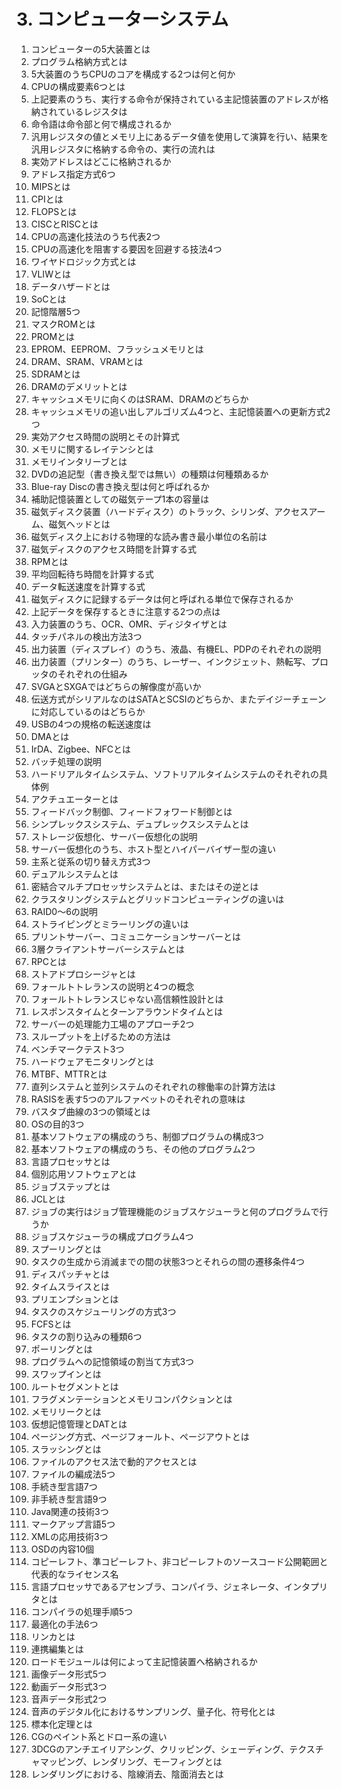 # 3. コンピューターシステム

1. コンピューターの5大装置とは
2. プログラム格納方式とは
3. 5大装置のうちCPUのコアを構成する2つは何と何か
4. CPUの構成要素6つとは
5. 上記要素のうち、実行する命令が保持されている主記憶装置のアドレスが格納されているレジスタは
6. 命令語は命令部と何で構成されるか
7. 汎用レジスタの値とメモリ上にあるデータ値を使用して演算を行い、結果を汎用レジスタに格納する命令の、実行の流れは
8. 実効アドレスはどこに格納されるか
9. アドレス指定方式6つ
10. MIPSとは
11. CPIとは
12. FLOPSとは
13. CISCとRISCとは
14. CPUの高速化技法のうち代表2つ
15. CPUの高速化を阻害する要因を回避する技法4つ
16. ワイヤドロジック方式とは
17. VLIWとは
18. データハザードとは
19. SoCとは
20. 記憶階層5つ
21. マスクROMとは
22. PROMとは
23. EPROM、EEPROM、フラッシュメモリとは
24. DRAM、SRAM、VRAMとは
25. SDRAMとは
26. DRAMのデメリットとは
27. キャッシュメモリに向くのはSRAM、DRAMのどちらか
28. キャッシュメモリの追い出しアルゴリズム4つと、主記憶装置への更新方式2つ
29. 実効アクセス時間の説明とその計算式
30. メモリに関するレイテンシとは
31. メモリインタリーブとは
32. DVDの追記型（書き換え型では無い）の種類は何種類あるか
33. Blue-ray Discの書き換え型は何と呼ばれるか
34. 補助記憶装置としての磁気テープ1本の容量は
35. 磁気ディスク装置（ハードディスク）のトラック、シリンダ、アクセスアーム、磁気ヘッドとは
36. 磁気ディスク上における物理的な読み書き最小単位の名前は
37. 磁気ディスクのアクセス時間を計算する式
38. RPMとは
39. 平均回転待ち時間を計算する式
40. データ転送速度を計算する式
41. 磁気ディスクに記録するデータは何と呼ばれる単位で保存されるか
42. 上記データを保存するときに注意する2つの点は
43. 入力装置のうち、OCR、OMR、ディジタイザとは
44. タッチパネルの検出方法3つ
45. 出力装置（ディスプレイ）のうち、液晶、有機EL、PDPのそれぞれの説明
46. 出力装置（プリンター）のうち、レーザー、インクジェット、熱転写、プロッタのそれぞれの仕組み
47. SVGAとSXGAではどちらの解像度が高いか
48. 伝送方式がシリアルなのはSATAとSCSIのどちらか、またデイジーチェーンに対応しているのはどちらか
49. USBの4つの規格の転送速度は
50. DMAとは
51. IrDA、Zigbee、NFCとは
52. バッチ処理の説明
53. ハードリアルタイムシステム、ソフトリアルタイムシステムのそれぞれの具体例
54. アクチュエーターとは
55. フィードバック制御、フィードフォワード制御とは
56. シンプレックスシステム、デュプレックスシステムとは
57. ストレージ仮想化、サーバー仮想化の説明
58. サーバー仮想化のうち、ホスト型とハイパーバイザー型の違い
59. 主系と従系の切り替え方式3つ
60. デュアルシステムとは
61. 密結合マルチプロセッサシステムとは、またはその逆とは
62. クラスタリングシステムとグリッドコンピューティングの違いは
63. RAID0〜6の説明
64. ストライピングとミラーリングの違いは
65. プリントサーバー、コミュニケーションサーバーとは
66. 3層クライアントサーバーシステムとは
67. RPCとは
68. ストアドプロシージャとは
69. フォールトトレランスの説明と4つの概念
70. フォールトトレランスじゃない高信頼性設計とは
71. レスポンスタイムとターンアラウンドタイムとは
72. サーバーの処理能力工場のアプローチ2つ
73. スループットを上げるための方法は
74. ベンチマークテスト3つ
75. ハードウェアモニタリングとは
76. MTBF、MTTRとは
77. 直列システムと並列システムのそれぞれの稼働率の計算方法は
78. RASISを表す5つのアルファベットのそれぞれの意味は
79. バスタブ曲線の3つの領域とは
80. OSの目的3つ
81. 基本ソフトウェアの構成のうち、制御プログラムの構成3つ
82. 基本ソフトウェアの構成のうち、その他のプログラム2つ
83. 言語プロセッサとは
84. 個別応用ソフトウェアとは
85. ジョブステップとは
86. JCLとは
87. ジョブの実行はジョブ管理機能のジョブスケジューラと何のプログラムで行うか
88. ジョブスケジューラの構成プログラム4つ
89. スプーリングとは
90. タスクの生成から消滅までの間の状態3つとそれらの間の遷移条件4つ
91. ディスパッチャとは
92. タイムスライスとは
93. プリエンプションとは
94. タスクのスケジューリングの方式3つ
95. FCFSとは
96. タスクの割り込みの種類6つ
97. ポーリングとは
98. プログラムへの記憶領域の割当て方式3つ
99. スワップインとは
100. ルートセグメントとは
101. フラグメンテーションとメモリコンパクションとは
102. メモリリークとは
103. 仮想記憶管理とDATとは
104. ページング方式、ページフォールト、ページアウトとは
105. スラッシングとは
106. ファイルのアクセス法で動的アクセスとは
107. ファイルの編成法5つ
108. 手続き型言語7つ
109. 非手続き型言語9つ
110. Java関連の技術3つ
111. マークアップ言語5つ
112. XMLの応用技術3つ
113. OSDの内容10個
114. コピーレフト、準コピーレフト、非コピーレフトのソースコード公開範囲と代表的なライセンス名
115. 言語プロセッサであるアセンブラ、コンパイラ、ジェネレータ、インタプリタとは
116. コンパイラの処理手順5つ
117. 最適化の手法6つ
118. リンカとは
119. 連携編集とは
120. ロードモジュールは何によって主記憶装置へ格納されるか
121. 画像データ形式5つ
122. 動画データ形式3つ
123. 音声データ形式2つ
124. 音声のデジタル化におけるサンプリング、量子化、符号化とは
125. 標本化定理とは
126. CGのペイント系とドロー系の違い
127. 3DCGのアンチエイリアシング、クリッピング、シェーディング、テクスチャマッピング、レンダリング、モーフィングとは
128. レンダリングにおける、陰線消去、陰面消去とは
